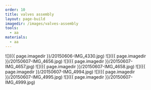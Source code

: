 ```yaml
---
order: 10
title: valves assembly
layout: page-build
imagedir: /images/valves-assembly
tools:
  - aa
materials:
  - aa
---
```


![]({{ page.imagedir }}/20150606-IMG_4330.jpg)
![]({{ page.imagedir }}/20150607-IMG_4656.jpg)
![]({{ page.imagedir }}/20150607-IMG_4657.jpg)
![]({{ page.imagedir }}/20150607-IMG_4658.jpg)
![]({{ page.imagedir }}/20150607-IMG_4994.jpg)
![]({{ page.imagedir }}/20150607-IMG_4995.jpg)
![]({{ page.imagedir }}/20150607-IMG_4999.jpg)
